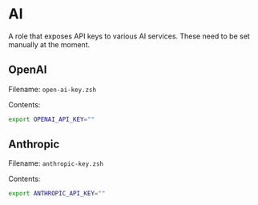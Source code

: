 # AI

A role that exposes API keys to various AI services. These need to be set
manually at the moment.

## OpenAI

Filename: `open-ai-key.zsh`

Contents:

```bash
export OPENAI_API_KEY=""
```

## Anthropic

Filename: `anthropic-key.zsh`

Contents:

```bash
export ANTHROPIC_API_KEY=""
```
